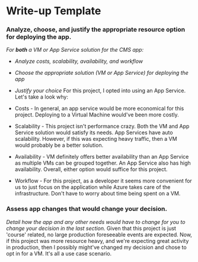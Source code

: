 # Write-up Template

### Analyze, choose, and justify the appropriate resource option for deploying the app.

_For **both** a VM or App Service solution for the CMS app:_

- _Analyze costs, scalability, availability, and workflow_
- _Choose the appropriate solution (VM or App Service) for deploying the app_
- _Justify your choice_
  For this project, I opted into using an App Service.
  Let's take a look why:

- Costs -
  In general, an app service would be more economical for this project. Deploying to a Virtual Machine
  would've been more costly.

- Scalability -
  This project isn't performance crazy. Both the VM and App Service solution would satisfy its needs.
  App Services have auto scalability. However, if this was expecting heavy traffic, then a VM would
  probably be a better solution.

- Availability -
  VM definitely offers better availability than an App Service as multiple VMs can be grouped together.
  An App Service also has high availability. Overall, either option would suffice for this project.

- Workflow -
  For this project, as a developer it seems more convenient for us to just focus on the application while
  Azure takes care of the infrastructure. Don't have to worry about time being spent on a VM.

### Assess app changes that would change your decision.

_Detail how the app and any other needs would have to change for you to change your decision in the last section._
Given that this project is just 'course' related, no large production foreseeable events are expected.
Now, if this project was more resource heavy, and we're expecting great activity in production, then
I possibly might've changed my decision and chose to opt in for a VM. It's all a use case scenario.
